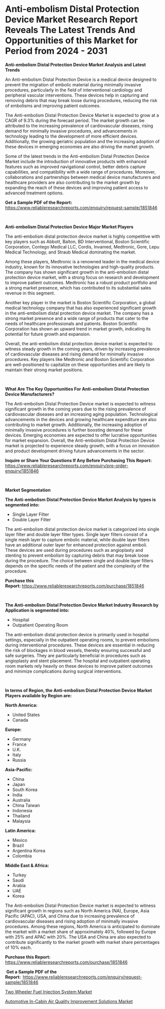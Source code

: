 <p><h1>Anti-embolism Distal Protection Device Market Research Report Reveals The Latest Trends And Opportunities of this Market for Period from 2024 - 2031</h1></p><p><strong>Anti-embolism Distal Protection Device Market Analysis and Latest Trends</strong></p>
<p><p>An Anti-embolism Distal Protection Device is a medical device designed to prevent the migration of embolic material during minimally invasive procedures, particularly in the field of interventional cardiology and peripheral vascular interventions. These devices help in capturing and removing debris that may break loose during procedures, reducing the risk of embolisms and improving patient outcomes.</p><p>The Anti-embolism Distal Protection Device Market is expected to grow at a CAGR of 9.3% during the forecast period. The market growth can be attributed to the increasing prevalence of cardiovascular diseases, rising demand for minimally invasive procedures, and advancements in technology leading to the development of more efficient devices. Additionally, the growing geriatric population and the increasing adoption of these devices in emerging economies are also driving the market growth.</p><p>Some of the latest trends in the Anti-embolism Distal Protection Device Market include the introduction of innovative products with enhanced features such as improved navigational control, better debris capture capabilities, and compatibility with a wide range of procedures. Moreover, collaborations and partnerships between medical device manufacturers and healthcare providers are also contributing to the market growth by expanding the reach of these devices and improving patient access to advanced treatment options.</p></p>
<p><strong>Get a Sample PDF of the Report:&nbsp;</strong> <a href="https://www.reliableresearchreports.com/enquiry/request-sample/1851846">https://www.reliableresearchreports.com/enquiry/request-sample/1851846</a></p>
<p>&nbsp;</p>
<p><strong>Anti-embolism Distal Protection Device Major Market Players</strong></p>
<p><p>The anti-embolism distal protection device market is highly competitive with key players such as Abbott, Balton, BD Interventional, Boston Scientific Corporation, Contego Medical LLC, Cordis, Invamed, Medtronic, Gore, Lepu Medical Technology, and Straub Medical dominating the market.</p><p>Among these players, Medtronic is a renowned leader in the medical device industry, known for its innovative technologies and high-quality products. The company has shown significant growth in the anti-embolism distal protection device market, with a strong focus on research and development to improve patient outcomes. Medtronic has a robust product portfolio and a strong market presence, which has contributed to its substantial sales revenue in this segment.</p><p>Another key player in the market is Boston Scientific Corporation, a global medical technology company that has also experienced significant growth in the anti-embolism distal protection device market. The company has a strong market presence and a wide range of products that cater to the needs of healthcare professionals and patients. Boston Scientific Corporation has shown an upward trend in market growth, indicating its potential for future growth and expansion.</p><p>Overall, the anti-embolism distal protection device market is expected to witness steady growth in the coming years, driven by increasing prevalence of cardiovascular diseases and rising demand for minimally invasive procedures. Key players like Medtronic and Boston Scientific Corporation are well-positioned to capitalize on these opportunities and are likely to maintain their strong market positions.</p></p>
<p>&nbsp;</p>
<p><strong>What Are The Key Opportunities For Anti-embolism Distal Protection Device Manufacturers?</strong></p>
<p><p>The Anti-embolism Distal Protection Device market is expected to witness significant growth in the coming years due to the rising prevalence of cardiovascular diseases and an increasing aging population. Technological advancements in the devices and growing healthcare expenditure are also contributing to market growth. Additionally, the increasing adoption of minimally invasive procedures is further boosting demand for these devices. Emerging economies are expected to offer lucrative opportunities for market expansion. Overall, the Anti-embolism Distal Protection Device market is projected to experience steady growth, with a focus on innovation and product development driving future advancements in the sector.</p></p>
<p><strong>Inquire or Share Your Questions If Any Before Purchasing This Report:</strong> <a href="https://www.reliableresearchreports.com/enquiry/pre-order-enquiry/1851846">https://www.reliableresearchreports.com/enquiry/pre-order-enquiry/1851846</a></p>
<p>&nbsp;</p>
<p><strong>Market Segmentation</strong></p>
<p><strong>The Anti-embolism Distal Protection Device Market Analysis by types is segmented into:</strong></p>
<p><ul><li>Single Layer Filter</li><li>Double Layer Filter</li></ul></p>
<p><p>The anti-embolism distal protection device market is categorized into single layer filter and double layer filter types. Single layer filters consist of a single mesh layer to capture embolic material, while double layer filters have an additional outer layer for enhanced protection against emboli. These devices are used during procedures such as angioplasty and stenting to prevent embolism by capturing debris that may break loose during the procedure. The choice between single and double layer filters depends on the specific needs of the patient and the complexity of the procedure.</p></p>
<p><strong>Purchase this Report:&nbsp;</strong><a href="https://www.reliableresearchreports.com/purchase/1851846">https://www.reliableresearchreports.com/purchase/1851846</a></p>
<p>&nbsp;</p>
<p><strong>The Anti-embolism Distal Protection Device Market Industry Research by Application is segmented into:</strong></p>
<p><ul><li>Hospital</li><li>Outpatient Operating Room</li></ul></p>
<p><p>The anti-embolism distal protection device is primarily used in hospital settings, especially in the outpatient operating rooms, to prevent embolisms during interventional procedures. These devices are essential in reducing the risk of blockages in blood vessels, thereby ensuring successful and safe surgeries. They are particularly beneficial in procedures such as angioplasty and stent placement. The hospital and outpatient operating room markets rely heavily on these devices to improve patient outcomes and minimize complications during surgical interventions.</p></p>
<p>&nbsp;</p>
<p><strong>In terms of Region, the Anti-embolism Distal Protection Device Market Players available by Region are:</strong></p>
<p>
    <p> <strong> North America: </strong>
        <ul>
            <li>United States</li>
            <li>Canada</li>
        </ul>
        </p> 
    <p> <strong> Europe: </strong>
        <ul>
            <li>Germany</li>
            <li>France</li>
            <li>U.K.</li>
            <li>Italy</li>
            <li>Russia</li>
        </ul>
        </p> 
    <p> <strong> Asia-Pacific: </strong>
        <ul>
            <li>China</li>
            <li>Japan</li>
            <li>South Korea</li>
            <li>India</li>
            <li>Australia</li>
            <li>China Taiwan</li>
            <li>Indonesia</li>
            <li>Thailand</li>
            <li>Malaysia</li>
        </ul>
        </p> 
    <p> <strong> Latin America: </strong>
        <ul>
            <li>Mexico</li>
            <li>Brazil</li>
            <li>Argentina Korea</li>
            <li>Colombia</li>
        </ul>
        </p> 
    <p> <strong> Middle East & Africa: </strong>
        <ul>
            <li>Turkey</li>
            <li>Saudi</li>
            <li>Arabia</li>
            <li>UAE</li>
            <li>Korea</li>
        </ul>
    </p>
    </p>
<p><p>The Anti-embolism Distal Protection Device market is expected to witness significant growth in regions such as North America (NA), Europe, Asia Pacific (APAC), USA, and China due to increasing prevalence of cardiovascular diseases and rising adoption of minimally invasive procedures. Among these regions, North America is anticipated to dominate the market with a market share of approximately 40%, followed by Europe with 25% and APAC with 20%. The USA and China are also expected to contribute significantly to the market growth with market share percentages of 10% each.</p></p>
<p><strong>Purchase this Report: </strong><a href="https://www.reliableresearchreports.com/purchase/1851846">https://www.reliableresearchreports.com/purchase/1851846</a></p>
<p>&nbsp;<strong>Get a Sample PDF of the Report:&nbsp;&nbsp;</strong><a href="https://www.reliableresearchreports.com/enquiry/request-sample/1851846">https://www.reliableresearchreports.com/enquiry/request-sample/1851846</a></p>
<p><strong></strong></p>
<p><p><a href="https://github.com/marloy8/Market-Research-Report-List-3/blob/main/two-wheeler-fuel-injection-system-market.md">Two Wheeler Fuel Injection System Market</a></p><p><a href="https://github.com/sougarounis/Market-Research-Report-List-2/blob/main/automotive-in-cabin-air-quality-improvement-solutions-market.md">Automotive In-Cabin Air Quality Improvement Solutions Market</a></p></p>